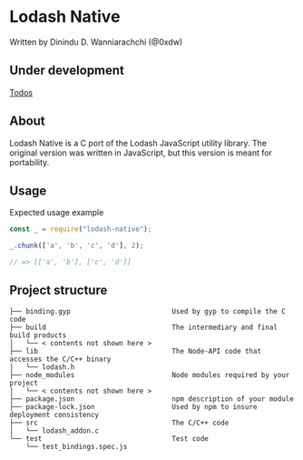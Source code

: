 Lodash Native
=======

Written by Dinindu D. Wanniarachchi (@0xdw)

Under development
----

[Todos](TODOS.md)

About
------

Lodash Native is a C port of the Lodash JavaScript utility library. The original version was written in JavaScript, but this version is meant for portability.

Usage
----

Expected usage example

```js
const _ = require("lodash-native");

_.chunk(['a', 'b', 'c', 'd'], 2);

// => [['a', 'b'], ['c', 'd']]
```

Project structure
----

```
├── binding.gyp                         Used by gyp to compile the C code
├── build                               The intermediary and final build products
│   └── < contents not shown here >
├── lib                                 The Node-API code that accesses the C/C++ binary
│   └── lodash.h
├── node_modules                        Node modules required by your project
│   └── < contents not shown here >
├── package.json                        npm description of your module
├── package-lock.json                   Used by npm to insure deployment consistency
├── src                                 The C/C++ code
│   └── lodash_addon.c
└── test                                Test code
    └── test_bindings.spec.js
```
